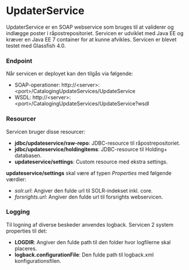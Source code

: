 UpdaterService
==============

UpdaterService er en SOAP webservice som bruges til at validerer og indlægge poster i råpostrepositoriet. Servicen er udviklet med Java EE
og kræver en Java EE 7 container for at kunne afvikles. Servicen er blevet testet med Glassfish 4.0.

### Endpoint

Når servicen er deployet kan den tilgås via følgende:

* SOAP-operationer: http://&lt;server&gt;:&lt;port&gt;/CatalogingUpdateServices/UpdateService
* WSDL: http://&lt;server&gt;:&lt;port&gt;/CatalogingUpdateServices/UpdateService?wsdl

### Resourcer

Servicen bruger disse resourcer:

* **jdbc/updateservice/raw-repo**: JDBC-resource til råpostrepositoriet. 
* **jdbc/updateservice/holdingitems**: JDBC-resource til Holding+ databasen.
* **updateservice/settings**: Custom resource med ekstra settings.

**updateservice/settings** skal være af typen *Properties* med følgende værdier:

* *solr.url*: Angiver den fulde url til SOLR-indekset inkl. core.
* *forsrights.url*: Angiver den fulde url til forsrights webservicen.

### Logging

Til logning af diverse beskeder anvendes logback. Servicen 2 system properties til det:

* **LOGDIR**: Angiver den fulde path til den folder hvor logfilerne skal placeres.
* **logback.configurationFile**: Den fulde path til logback.xml konfigurationsfilen.

  